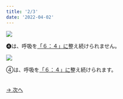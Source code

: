 ```yaml
---
title: '2/3'
date: '2022-04-02'
---
```

![](/images/02_1.jpg)

➍は、呼吸を[「６：４」に]()整え続けられません。   

![](/images/02_2.jpg)

④は、呼吸を[「６：４」に]()整え続けられます。

　  
[ → 次へ ](/posts/4-3)
